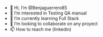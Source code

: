 - 👋 Hi, I’m @Benjaguerrero85
- 👀 I’m interested in Testing QA manual
- 🌱 I’m currently learning Full Stack 
- 💞️ I’m looking to collaborate on any proyect
- 📫 How to reach me (linkedin)

<!---
Benjaguerrero85/Benjaguerrero85 is a ✨ special ✨ repository because its `README.md` (this file) appears on your GitHub profile.
You can click the Preview link to take a look at your changes.
--->
